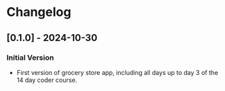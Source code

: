 # Changelog
## [0.1.0] - 2024-10-30
### Initial Version
- First version of grocery store app, including all days up to day 3 of the 14 day coder course.